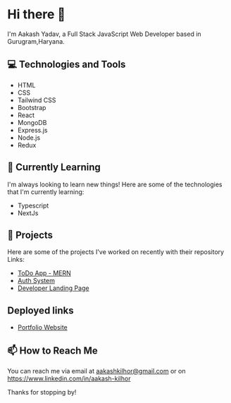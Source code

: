 # Hi there 👋

I'm Aakash Yadav, a Full Stack JavaScript Web Developer based in Gurugram,Haryana.

## 💻 Technologies and Tools

- HTML
- CSS
- Tailwind CSS
- Bootstrap
- React
- MongoDB
- Express.js
- Node.js
- Redux

## 🌱 Currently Learning

I'm always looking to learn new things! Here are some of the technologies that I'm currently learning:

- Typescript
- NextJs

## 🔭 Projects

Here are some of the projects I've worked on recently with their repository Links:

- [ToDo App - MERN](https://github.com/aakashkilhor/task-management-app.git)
- [Auth System](https://github.com/aakashkilhor/auth-system.git)
- [Developer Landing Page](https://github.com/aakashkilhor/Developer-Landing-Page)

## Deployed links
- [Portfolio Website](https://heroic-starburst-04083a.netlify.app/)

## 📫 How to Reach Me

You can reach me via email at aakashkilhor@gmail.com or on https://www.linkedin.com/in/aakash-kilhor 

Thanks for stopping by!

<!---
aakashkilhor/aakashkilhor is a ✨ special ✨ repository because its `README.md` (this file) appears on your GitHub profile.
You can click the Preview link to take a look at your changes.
--->
